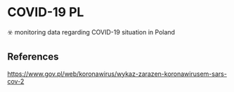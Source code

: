 # COVID-19 PL
☣️ monitoring data regarding COVID-19 situation in Poland

References
----------

https://www.gov.pl/web/koronawirus/wykaz-zarazen-koronawirusem-sars-cov-2
